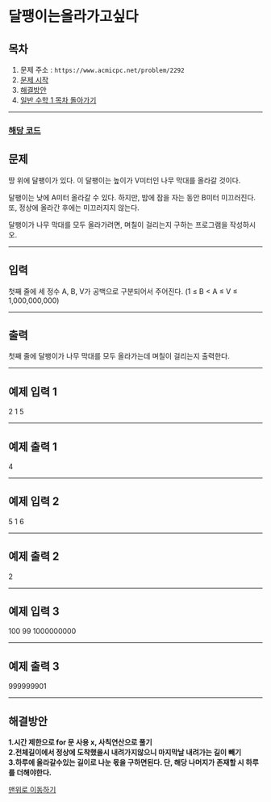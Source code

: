 # 달팽이는올라가고싶다

## 목차

1. 문제 주소 : `https://www.acmicpc.net/problem/2292`
2. [문제 시작](#문제)
3. [해결방안](#해결방안)
4. [일반 수학 1 목차 돌아가기](../README.md)
___

### [해당 코드](./달팽이는올라가고싶다.java)

## 문제

땅 위에 달팽이가 있다. 이 달팽이는 높이가 V미터인 나무 막대를 올라갈 것이다.

달팽이는 낮에 A미터 올라갈 수 있다. 하지만, 밤에 잠을 자는 동안 B미터 미끄러진다.<br>
또, 정상에 올라간 후에는 미끄러지지 않는다.

달팽이가 나무 막대를 모두 올라가려면, 며칠이 걸리는지 구하는 프로그램을 작성하시오.
___

## 입력

첫째 줄에 세 정수 A, B, V가 공백으로 구분되어서 주어진다. (1 ≤ B < A ≤ V ≤ 1,000,000,000)
___
## 출력

첫째 줄에 달팽이가 나무 막대를 모두 올라가는데 며칠이 걸리는지 출력한다.
___

## 예제 입력 1

2 1 5

---

## 예제 출력 1

4

---
## 예제 입력 2

5 1 6

---

## 예제 출력 2

2

---
## 예제 입력 3

100 99 1000000000

---

## 예제 출력 3

999999901

---

## 해결방안
**1.시간 제한으로 for 문 사용 x, 사칙연산으로 풀기** <br>
**2.전체길이에서 정상에 도착했을시 내려가지않으니 마지막날 내려가는 길이 빼기<br>**
**3.하루에 올라갈수있는 길이로 나눈 몫을 구하면된다. 단, 해당 나머지가 존재할 시 하루를 더해야한다.<br>**

[맨위로 이동하기](#달팽이는올라가고싶다)